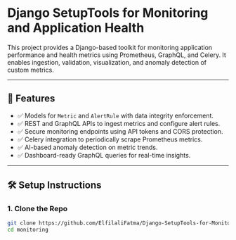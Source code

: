 # Django SetupTools for Monitoring and Application Health

This project provides a Django-based toolkit for monitoring application performance and health metrics using Prometheus, GraphQL, and Celery. It enables ingestion, validation, visualization, and anomaly detection of custom metrics.

---

## 📌 Features

- ✅ Models for `Metric` and `AlertRule` with data integrity enforcement.
- ✅ REST and GraphQL APIs to ingest metrics and configure alert rules.
- ✅ Secure monitoring endpoints using API tokens and CORS protection.
- ✅ Celery integration to periodically scrape Prometheus metrics.
- ✅ AI-based anomaly detection on metric trends.
- ✅ Dashboard-ready GraphQL queries for real-time insights.

---

## 🛠️ Setup Instructions

### 1. Clone the Repo

```bash
git clone https://github.com/ElfilaliFatma/Django-SetupTools-for-Monitoring-and-Application-Health.git
cd monitoring
